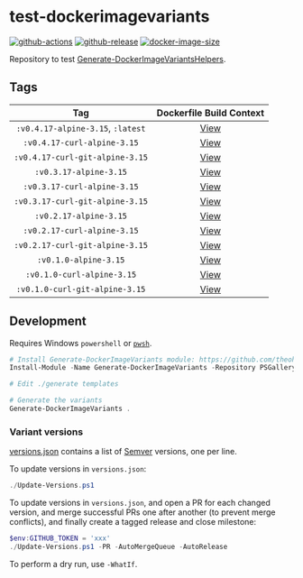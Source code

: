# test-dockerimagevariants

[![github-actions](https://github.com/theohbrothers/test-dockerimagevariants/workflows/ci-master-pr/badge.svg)](https://github.com/theohbrothers/test-dockerimagevariants/actions)
[![github-release](https://img.shields.io/github/v/release/theohbrothers/test-dockerimagevariants?style=flat-square)](https://github.com/theohbrothers/test-dockerimagevariants/releases/)
[![docker-image-size](https://img.shields.io/docker/image-size/theohbrothers/test-dockerimagevariants/latest)](https://hub.docker.com/r/theohbrothers/test-dockerimagevariants)

Repository to test [Generate-DockerImageVariantsHelpers](https://github.com/theohbrothers/Generate-DockerImageVariantsHelpers).

## Tags

| Tag | Dockerfile Build Context |
|:-------:|:---------:|
| `:v0.4.17-alpine-3.15`, `:latest` | [View](variants/v0.4.17-alpine-3.15) |
| `:v0.4.17-curl-alpine-3.15` | [View](variants/v0.4.17-curl-alpine-3.15) |
| `:v0.4.17-curl-git-alpine-3.15` | [View](variants/v0.4.17-curl-git-alpine-3.15) |
| `:v0.3.17-alpine-3.15` | [View](variants/v0.3.17-alpine-3.15) |
| `:v0.3.17-curl-alpine-3.15` | [View](variants/v0.3.17-curl-alpine-3.15) |
| `:v0.3.17-curl-git-alpine-3.15` | [View](variants/v0.3.17-curl-git-alpine-3.15) |
| `:v0.2.17-alpine-3.15` | [View](variants/v0.2.17-alpine-3.15) |
| `:v0.2.17-curl-alpine-3.15` | [View](variants/v0.2.17-curl-alpine-3.15) |
| `:v0.2.17-curl-git-alpine-3.15` | [View](variants/v0.2.17-curl-git-alpine-3.15) |
| `:v0.1.0-alpine-3.15` | [View](variants/v0.1.0-alpine-3.15) |
| `:v0.1.0-curl-alpine-3.15` | [View](variants/v0.1.0-curl-alpine-3.15) |
| `:v0.1.0-curl-git-alpine-3.15` | [View](variants/v0.1.0-curl-git-alpine-3.15) |

## Development

Requires Windows `powershell` or [`pwsh`](https://github.com/PowerShell/PowerShell).

```powershell
# Install Generate-DockerImageVariants module: https://github.com/theohbrothers/Generate-DockerImageVariants
Install-Module -Name Generate-DockerImageVariants -Repository PSGallery -Scope CurrentUser -Force -Verbose

# Edit ./generate templates

# Generate the variants
Generate-DockerImageVariants .
```

### Variant versions

[versions.json](generate/definitions/versions.json) contains a list of [Semver](https://semver.org/) versions, one per line.

To update versions in `versions.json`:

```powershell
./Update-Versions.ps1
```

To update versions in `versions.json`, and open a PR for each changed version, and merge successful PRs one after another (to prevent merge conflicts), and finally create a tagged release and close milestone:

```powershell
$env:GITHUB_TOKEN = 'xxx'
./Update-Versions.ps1 -PR -AutoMergeQueue -AutoRelease
```

To perform a dry run, use `-WhatIf`.
